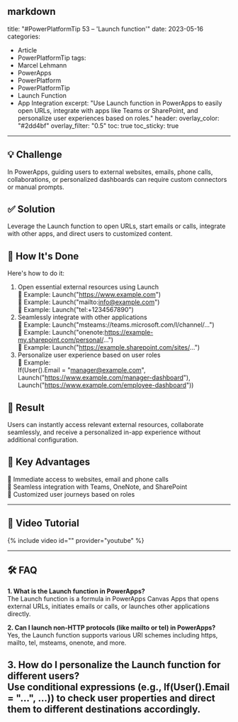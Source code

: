markdown
---
title: "#PowerPlatformTip 53 – 'Launch function'"
date: 2023-05-16
categories:
  - Article
  - PowerPlatformTip
tags:
  - Marcel Lehmann
  - PowerApps
  - PowerPlatform
  - PowerPlatformTip
  - Launch Function
  - App Integration
excerpt: "Use Launch function in PowerApps to easily open URLs, integrate with apps like Teams or SharePoint, and personalize user experiences based on roles."
header:
  overlay_color: "#2dd4bf"
  overlay_filter: "0.5"
toc: true
toc_sticky: true
---

## 💡 Challenge
In PowerApps, guiding users to external websites, emails, phone calls, collaborations, or personalized dashboards can require custom connectors or manual prompts.

## ✅ Solution
Leverage the Launch function to open URLs, start emails or calls, integrate with other apps, and direct users to customized content.

## 🔧 How It's Done
Here's how to do it:
1. Open essential external resources using Launch  
   🔸 Example: Launch("https://www.example.com")  
   🔸 Example: Launch("mailto:info@example.com")  
   🔸 Example: Launch("tel:+1234567890")
2. Seamlessly integrate with other applications  
   🔸 Example: Launch("msteams://teams.microsoft.com/l/channel/...")  
   🔸 Example: Launch("onenote:https://example-my.sharepoint.com/personal/...")  
   🔸 Example: Launch("https://example.sharepoint.com/sites/...")
3. Personalize user experience based on user roles  
   🔸 Example:  
     If(User().Email = "manager@example.com",  
         Launch("https://www.example.com/manager-dashboard"),  
         Launch("https://www.example.com/employee-dashboard"))

## 🎉 Result
Users can instantly access relevant external resources, collaborate seamlessly, and receive a personalized in-app experience without additional configuration.

## 🌟 Key Advantages
🔸 Immediate access to websites, email and phone calls  
🔸 Seamless integration with Teams, OneNote, and SharePoint  
🔸 Customized user journeys based on roles

---

## 🎥 Video Tutorial
{% include video id="" provider="youtube" %}

---

## 🛠️ FAQ
**1. What is the Launch function in PowerApps?**  
The Launch function is a formula in PowerApps Canvas Apps that opens external URLs, initiates emails or calls, or launches other applications directly.

**2. Can I launch non-HTTP protocols (like mailto or tel) in PowerApps?**  
Yes, the Launch function supports various URI schemes including https, mailto, tel, msteams, onenote, and more.

**3. How do I personalize the Launch function for different users?**  
Use conditional expressions (e.g., If(User().Email = "...", ...)) to check user properties and direct them to different destinations accordingly.
---
